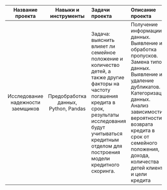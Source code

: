 | Название проекта | Навыки и инструменты | Задачи проекта | Описание проекта |
| :--------------------: | :---------------------: | :--------------------------- | :--------------------------- |
| Исследование надежности заемщиков | Предобработка данных, Python, Pandas |Задача: выяснить влияет ли семейное положение и количество детей, а также другие факторы на частоту погашения кредита в срок, результаты исследования будут учитываться кредитным отделом для построения модели кредитного скоринга. | Получение информации о данных. Выявление и обработка пропусков. Замена типов данных. Выявление и удаление дубликатов. Категоризация данных. Анализ зависимости вероятности возврата кредита в срок от семейного положения, дохода, количества детей клиента и цели кредита |
